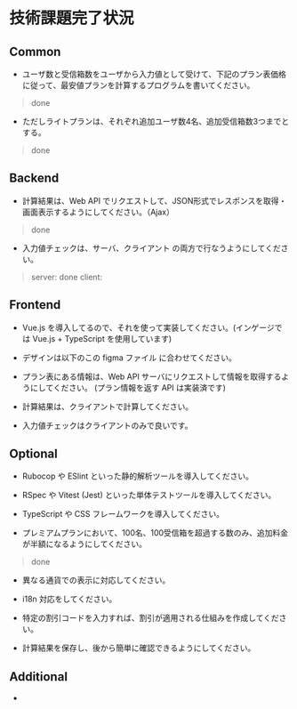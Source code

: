 # 技術課題完了状況

## Common
- ユーザ数と受信箱数をユーザから入力値として受けて、下記のプラン表価格に従って、最安値プランを計算するプログラムを書いてください。
> done
- ただしライトプランは、それぞれ追加ユーザ数4名、追加受信箱数3つまでとする。
> done


## Backend
- 計算結果は、Web API でリクエストして、JSON形式でレスポンスを取得・画面表示するようにしてください。（Ajax）
> done
- 入力値チェックは、サーバ、クライアント の両方で行なうようにしてください。
> server: done
> client: 


## Frontend
- Vue.js を導入してるので、それを使って実装してください。(インゲージでは Vue.js + TypeScript を使用しています)
> 
- デザインは以下のこの figma ファイル に合わせてください。
> 
- プラン表にある情報は、Web API サーバにリクエストして情報を取得するようにしてください。 (プラン情報を返す API は実装済です)
> 
- 計算結果は、クライアントで計算してください。
> 
- 入力値チェックはクライアントのみで良いです。
>

## Optional
- Rubocop や ESlint といった静的解析ツールを導入してください。
> 
- RSpec や Vitest (Jest) といった単体テストツールを導入してください。

- TypeScript や CSS フレームワークを導入してください。

- プレミアムプランにおいて、100名、100受信箱を超過する数のみ、追加料金が半額になるようにしてください。
> done
- 異なる通貨での表示に対応してください。

- i18n 対応をしてください。

- 特定の割引コードを入力すれば、割引が適用される仕組みを作成してください。

- 計算結果を保存し、後から簡単に確認できるようにしてください。

## Additional
- 